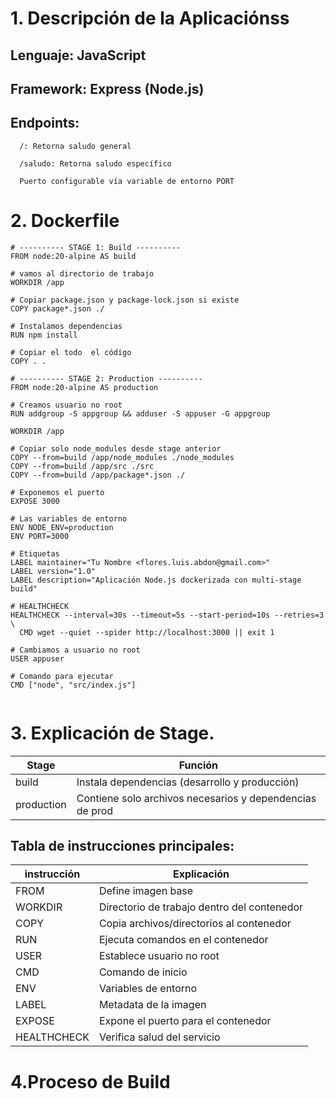 # 1. Descripción de la Aplicaciónss

## Lenguaje: JavaScript

## Framework: Express (Node.js)

## Endpoints:
```
  /: Retorna saludo general

  /saludo: Retorna saludo específico

  Puerto configurable vía variable de entorno PORT

```
# 2. Dockerfile

```
# ---------- STAGE 1: Build ----------
FROM node:20-alpine AS build

# vamos al directorio de trabajo
WORKDIR /app

# Copiar package.json y package-lock.json si existe
COPY package*.json ./

# Instalamos dependencias
RUN npm install

# Copiar el todo  el código
COPY . .

# ---------- STAGE 2: Production ----------
FROM node:20-alpine AS production

# Creamos usuario no root
RUN addgroup -S appgroup && adduser -S appuser -G appgroup

WORKDIR /app

# Copiar solo node_modules desde stage anterior
COPY --from=build /app/node_modules ./node_modules
COPY --from=build /app/src ./src
COPY --from=build /app/package*.json ./

# Exponemos el puerto
EXPOSE 3000

# Las variables de entorno
ENV NODE_ENV=production
ENV PORT=3000

# Etiquetas
LABEL maintainer="Tu Nombre <flores.luis.abdon@gmail.com>"
LABEL version="1.0"
LABEL description="Aplicación Node.js dockerizada con multi-stage build"

# HEALTHCHECK 
HEALTHCHECK --interval=30s --timeout=5s --start-period=10s --retries=3 \
  CMD wget --quiet --spider http://localhost:3000 || exit 1

# Cambiamos a usuario no root
USER appuser

# Comando para ejecutar
CMD ["node", "src/index.js"]


```
# 3. Explicación de Stage.
Stage |Función |
|--------|------|
build |Instala dependencias (desarrollo y producción) |
production |Contiene solo archivos necesarios y dependencias de prod |

## Tabla de instrucciones principales:

instrucción |Explicación |
|--------|------|
FROM		|Define imagen base|
WORKDIR		|Directorio de trabajo dentro del contenedor|
COPY		|Copia archivos/directorios al contenedor|
RUN			|Ejecuta comandos en el contenedor|
USER		|Establece usuario no root|
CMD			|Comando de inicio|
ENV			|Variables de entorno|
LABEL		|Metadata de la imagen|
EXPOSE		|Expone el puerto para el contenedor|
HEALTHCHECK	|Verifica salud del servicio|

# 4.Proceso de Build
